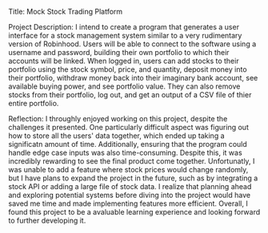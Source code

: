 Title: Mock Stock Trading Platform

Project Description: I intend to create a program that generates a user interface for a 
stock management system similar to a very rudimentary version of Robinhood. Users will
be able to connect to the software using a username and password, building their own 
portfolio to which their accounts will be linked. When logged in, users can add stocks
to their portfolio using the stock symbol, price, and quantity, deposit money into 
their portfolio, withdraw money back into their imaginary bank account, see available
buying power, and see portfolio value. They can also remove stocks from their portfolio,
log out, and get an output of a CSV file of thier entire portfolio.

Reflection: 
I throughly enjoyed working on this project, despite the challenges it presented.
One particularly difficult aspect was figuring out how to store all the users' data
together, which ended up taking a significatn amount of time. Additionally, ensuring
that the program could handle edge case inputs was also time-consuming. Despite this,
it was incredibly rewarding to see the final product come together. Unfortunatly, I was 
unable to add a feature where stock prices would change randomly, but I have plans to 
expand the project in the future, such as by integrating a stock API or adding a large 
file of stock data. I realize that planning ahead and exploring potential systems before
diving into the project would have saved me time and made implementing features more
efficient. Overall, I found this project to be a avaluable learning experience and 
looking forward to further developing it. 










 
